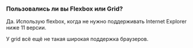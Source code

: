### Пользовались ли вы Flexbox или Grid?

Да. Использую flexbox, когда не нужно поддерживать Internet Explorer ниже 11 версии.

У grid всё ещё не такая широкая поддержка браузеров.
